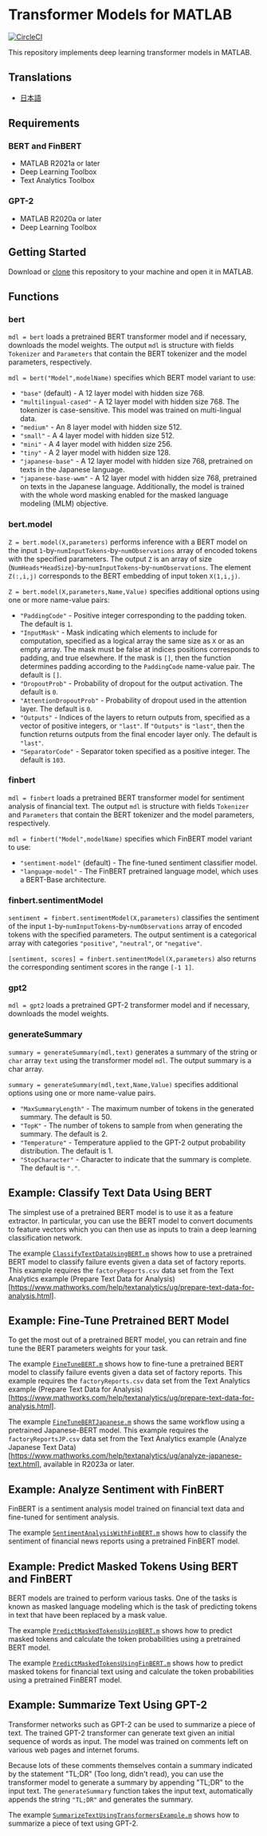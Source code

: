 # Transformer Models for MATLAB
[![CircleCI](https://img.shields.io/circleci/build/github/matlab-deep-learning/transformer-models?label=tests)](https://app.circleci.com/pipelines/github/matlab-deep-learning/transformer-models)

This repository implements deep learning transformer models in MATLAB.

## Translations
* [日本語](./README_JP.md)

## Requirements
### BERT and FinBERT
- MATLAB R2021a or later
- Deep Learning Toolbox
- Text Analytics Toolbox
### GPT-2
- MATLAB R2020a or later
- Deep Learning Toolbox

## Getting Started
Download or [clone](https://www.mathworks.com/help/matlab/matlab_prog/use-source-control-with-projects.html#mw_4cc18625-9e78-4586-9cc4-66e191ae1c2c) this repository to your machine and open it in MATLAB. 

## Functions
### bert
`mdl = bert` loads a pretrained BERT transformer model and if necessary, downloads the model weights. The output `mdl` is structure with fields `Tokenizer` and `Parameters` that contain the BERT tokenizer and the model parameters, respectively.

`mdl = bert("Model",modelName)` specifies which BERT model variant to use:
- `"base"` (default) - A 12 layer model with hidden size 768.
- `"multilingual-cased"` - A 12 layer model with hidden size 768. The tokenizer is case-sensitive. This model was trained on multi-lingual data.
- `"medium"` - An 8 layer model with hidden size 512. 
- `"small"` - A 4 layer model with hidden size 512.
- `"mini"` - A 4 layer model with hidden size 256.
- `"tiny"` - A 2 layer model with hidden size 128.
- `"japanese-base"` - A 12 layer model with hidden size 768, pretrained on texts in the Japanese language.
- `"japanese-base-wwm"` - A 12 layer model with hidden size 768, pretrained on texts in the Japanese language. Additionally, the model is trained with the whole word masking enabled for the masked language modeling (MLM) objective.

### bert.model
`Z = bert.model(X,parameters)` performs inference with a BERT model on the input `1`-by-`numInputTokens`-by-`numObservations` array of encoded tokens with the specified parameters. The output `Z` is an array of size (`NumHeads*HeadSize`)-by-`numInputTokens`-by-`numObservations`. The element `Z(:,i,j)` corresponds to the BERT embedding of input token `X(1,i,j)`.

`Z = bert.model(X,parameters,Name,Value)` specifies additional options using one or more name-value pairs:
- `"PaddingCode"` - Positive integer corresponding to the padding token. The default is `1`.
- `"InputMask"` - Mask indicating which elements to include for computation, specified as a logical array the same size as `X` or as an empty array. The mask must be false at indices positions corresponds to padding, and true elsewhere. If the mask is `[]`, then the function determines padding according to the `PaddingCode` name-value pair. The default is `[]`.
- `"DropoutProb"` - Probability of dropout for the output activation. The default is `0`.
- `"AttentionDropoutProb"` - Probability of dropout used in the attention layer. The default is `0`.
- `"Outputs"` - Indices of the layers to return outputs from, specified as a vector of positive integers, or `"last"`. If `"Outputs"` is `"last"`, then the function returns outputs from the final encoder layer only. The default is `"last"`.
- `"SeparatorCode"` - Separator token specified as a positive integer. The default is `103`.

### finbert
`mdl = finbert` loads a pretrained BERT transformer model for sentiment analysis of financial text. The output `mdl` is structure with fields `Tokenizer` and `Parameters` that contain the BERT tokenizer and the model parameters, respectively.

`mdl = finbert("Model",modelName)` specifies which FinBERT model variant to use:
- `"sentiment-model"` (default) - The fine-tuned sentiment classifier model.
- `"language-model"` - The FinBERT pretrained language model, which uses a BERT-Base architecture.

### finbert.sentimentModel
`sentiment = finbert.sentimentModel(X,parameters)` classifies the sentiment of the input `1`-by-`numInputTokens`-by-`numObservations` array of encoded tokens with the specified parameters. The output sentiment is a categorical array with categories `"positive"`, `"neutral"`, or `"negative"`.

`[sentiment, scores] = finbert.sentimentModel(X,parameters)` also returns the corresponding sentiment scores in the range `[-1 1]`.

### gpt2
`mdl = gpt2` loads a pretrained GPT-2 transformer model and if necessary, downloads the model weights.

### generateSummary
`summary = generateSummary(mdl,text)` generates a summary of the string or `char` array `text` using the transformer model `mdl`. The output summary is a char array.

`summary = generateSummary(mdl,text,Name,Value)` specifies additional options using one or more name-value pairs.

* `"MaxSummaryLength"` - The maximum number of tokens in the generated summary. The default is 50.
* `"TopK"` - The number of tokens to sample from when generating the summary. The default is 2.
* `"Temperature"` - Temperature applied to the GPT-2 output probability distribution. The default is 1.
* `"StopCharacter"` - Character to indicate that the summary is complete. The default is `"."`.

## Example: Classify Text Data Using BERT
The simplest use of a pretrained BERT model is to use it as a feature extractor. In particular, you can use the BERT model to convert documents to feature vectors which you can then use as inputs to train a deep learning classification network.

The example [`ClassifyTextDataUsingBERT.m`](./ClassifyTextDataUsingBERT.m) shows how to use a pretrained BERT model to classify failure events given a data set of factory reports. This example requires the `factoryReports.csv` data set from the Text Analytics example (Prepare Text Data for Analysis)[https://www.mathworks.com/help/textanalytics/ug/prepare-text-data-for-analysis.html].

## Example: Fine-Tune Pretrained BERT Model
To get the most out of a pretrained BERT model, you can retrain and fine tune the BERT parameters weights for your task.

The example [`FineTuneBERT.m`](./FineTuneBERT.m) shows how to fine-tune a pretrained BERT model to classify failure events given a data set of factory reports. This example requires the `factoryReports.csv` data set from the Text Analytics example (Prepare Text Data for Analysis)[https://www.mathworks.com/help/textanalytics/ug/prepare-text-data-for-analysis.html].

The example [`FineTuneBERTJapanese.m`](./FineTuneBERTJapanese.m) shows the same workflow using a pretrained Japanese-BERT model. This example requires the `factoryReportsJP.csv` data set from the Text Analytics example (Analyze Japanese Text Data)[https://www.mathworks.com/help/textanalytics/ug/analyze-japanese-text.html], available in R2023a or later.

## Example: Analyze Sentiment with FinBERT
FinBERT is a sentiment analysis model trained on financial text data and fine-tuned for sentiment analysis.

The example [`SentimentAnalysisWithFinBERT.m`](./SentimentAnalysisWithFinBERT.m) shows how to classify the sentiment of financial news reports using a pretrained FinBERT model.

## Example: Predict Masked Tokens Using BERT and FinBERT
BERT models are trained to perform various tasks. One of the tasks is known as masked language modeling which is the task of predicting tokens in text that have been replaced by a mask value.

The example [`PredictMaskedTokensUsingBERT.m`](./PredictMaskedTokensUsingBERT.m) shows how to predict masked tokens and calculate the token probabilities using a pretrained BERT model.

The example [`PredictMaskedTokensUsingFinBERT.m`](./PredictMaskedTokensUsingFinBERT.m) shows how to predict masked tokens for financial text using and calculate the token probabilities using a pretrained FinBERT model.

## Example: Summarize Text Using GPT-2
Transformer networks such as GPT-2 can be used to summarize a piece of text. The trained GPT-2 transformer can generate text given an initial sequence of words as input. The model was trained on comments left on various web pages and internet forums.

Because lots of these comments themselves contain a summary indicated by the statement "TL;DR" (Too long, didn't read), you can use the transformer model to generate a summary by appending "TL;DR" to the input text. The `generateSummary` function takes the input text, automatically appends the string `"TL;DR"` and generates the summary.

The example [`SummarizeTextUsingTransformersExample.m`](./SummarizeTextUsingTransformersExample.m) shows how to summarize a piece of text using GPT-2.
